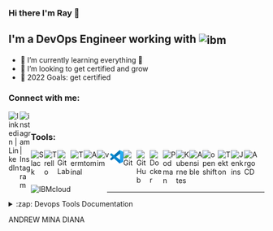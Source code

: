 ### Hi there I'm Ray 👋

## I'm a DevOps Engineer working with <img align="center" alt="ibm" width="60px" src="https://cdn.freebiesupply.com/images/large/2x/ibm-logo-transparent.png" />

- 🔭 I’m currently learning everything 🤣 
- 🌱 I’m looking to get certified and grow
- 🥅 2022 Goals: get certified 
<!-- - ⚡ Fun fact: I love to draw and play guitar / drums -->


### Connect with me:

<!-- [<img align="left" alt="johnydev.com" width="22px" src="https://raw.githubusercontent.com/iconic/open-iconic/master/svg/globe.svg" />][website] -->
<!-- [<img align="left" alt="youtube | YouTube" width="22px" src="https://cdn.jsdelivr.net/npm/simple-icons@v3/icons/youtube.svg" />][youtube] -->
[<img align="left" alt="linkedin | LinkedIn" width="22px" src="https://cdn.jsdelivr.net/npm/simple-icons@v3/icons/linkedin.svg" />][linkedin]
[<img align="left" alt="instagram | Instagram" width="22px" src="https://cdn.jsdelivr.net/npm/simple-icons@v3/icons/instagram.svg" />][instagram]

<br />

### Tools:

<img align="left" alt="Slack" width="26px" src="https://iconape.com/wp-content/files/fm/122535/png/Slack_icon_2019.png" />
<img align="left" alt="Trello" width="26px" src="https://iconape.com/wp-content/files/eo/110906/png/trello.png" />
<img align="left" alt="GitLab" width="26px" src="https://brandslogos.com/wp-content/uploads/thumbs/gitlab-logo-vector.svg" />
<img align="left" alt="Terminal" width="26px" src="https://www.kindpng.com/picc/m/153-1538018_terminal-icon-hd-png-download.png" />
<img align="left" alt="Atom" width="26px" src="https://upload.wikimedia.org/wikipedia/commons/8/80/Atom_editor_logo.svg" />
<img align="left" alt="vim" width="26px" src="https://iconape.com/wp-content/files/gl/348990/png/vim-logo.png" />
<img align="left" alt="Visual Studio Code" width="26px" src="https://raw.githubusercontent.com/github/explore/80688e429a7d4ef2fca1e82350fe8e3517d3494d/topics/visual-studio-code/visual-studio-code.png" />
<img align="left" alt="Git" width="26px" src="https://iconape.com/wp-content/png_logo_vector/git-icon.png" />
<img align="left" alt="GitHub" width="26px" src="https://iconape.com/wp-content/files/ia/122232/png/Cib-github__CoreUI_Icons_v1.0.0_.png" />
<img align="left" alt="Docker" width="26px" src="https://www.pikpng.com/pngl/b/430-4307964_docker-and-kubernetes-logos-point-of-sales-icon.png" />
<img align="left" alt="Podman" width="26px" src="https://developers.redhat.com/sites/default/files/inline-images/podmanicon.png" />  
<img align="left" alt="Kubernetes" width="26px" src="https://iconape.com/wp-content/files/af/353338/png/kubernetes-logo.png" />
<img align="left" alt="Ansible" width="26px" src="https://iconape.com/wp-content/files/zk/17516/png/cib-ansible.png" />
<img align="left" alt="openshift" width="30px" src="https://brandeps.com/logo-download/O/OpenShift-logo-vector-01.svg" />
<img align="left" alt="Tekton" width="26px" src="https://avatars.githubusercontent.com/u/47602533?s=200&v=4" />
<img align="left" alt="Jenkins" width="26px" src="https://upload.wikimedia.org/wikipedia/commons/e/e9/Jenkins_logo.svg" />
<img align="left" alt="ArgoCD" width="26px" src="https://coralogix.com/wp-content/uploads/2021/06/Argo-CD-Version-Tags-96X96.png" /> 
<br>    </br>
<img align="left" alt="IBMcloud" width="150px" src="https://iconape.com/wp-content/files/ar/352834/png/ibm-cloud-logo.png" />
<br>    </br>

---
<details>
  <summary>:zap: Devops Tools Documentation</summary>
  
<!--START_SECTION:activity-->
1. [Git Commands](https://github.com/johnbedeir/Devops-Tools-Documentation/blob/main/Git/Git_Commands.md)
2. [Docker Commands](https://github.com/johnbedeir/Devops-Tools-Documentation/blob/main/Docker/Docker%20commands.MD)
3. [Ansible Playbook Template](https://github.com/johnbedeir/Devops-Tools-Documentation/blob/main/Ansible/ansible-playbook%20(example).yml)
4. [How to create a pipeline using tekton](https://github.com/therayy/Pipelining)
<!--END_SECTION:activity-->

</details>

<!-- [website]: https://johnydev.com
[youtube]: https://www.youtube.com/channel/UCxvd-DdyFsE_07lCa4kRINA -->
[instagram]: https://www.instagram.com/r.adly_/
[linkedin]: https://www.linkedin.com/in/raafatadly/



<!-- [course]: https://www.youtube.com/channel/UCxvd-DdyFsE_07lCa4kRINA -->
ANDREW MINA DIANA
